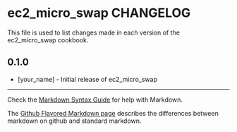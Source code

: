 ec2_micro_swap CHANGELOG
========================

This file is used to list changes made in each version of the ec2_micro_swap cookbook.

0.1.0
-----
- [your_name] - Initial release of ec2_micro_swap

- - -
Check the [Markdown Syntax Guide](http://daringfireball.net/projects/markdown/syntax) for help with Markdown.

The [Github Flavored Markdown page](http://github.github.com/github-flavored-markdown/) describes the differences between markdown on github and standard markdown.
